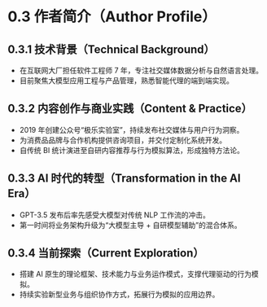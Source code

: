 # 0.3 作者简介（Author Profile）

## 0.3.1 技术背景（Technical Background）
- 在互联网大厂担任软件工程师 7 年，专注社交媒体数据分析与自然语言处理。
- 目前聚焦大模型应用工程与产品管理，熟悉智能代理的端到端实现。

## 0.3.2 内容创作与商业实践（Content & Practice）
- 2019 年创建公众号“极乐实验室”，持续发布社交媒体与用户行为洞察。
- 为消费品品牌与合作机构提供咨询项目，并交付定制化系统开发。
- 自传统 BI 统计演进至自研内容推荐与行为模拟算法，形成独特方法论。

## 0.3.3 AI 时代的转型（Transformation in the AI Era）
- GPT-3.5 发布后率先感受大模型对传统 NLP 工作流的冲击。
- 第一时间将业务架构升级为“大模型主导 + 自研模型辅助”的混合体系。

## 0.3.4 当前探索（Current Exploration）
- 搭建 AI 原生的理论框架、技术能力与业务运作模式，支撑代理驱动的行为模拟。
- 持续实验新型业务与组织协作方式，拓展行为模拟的应用边界。

